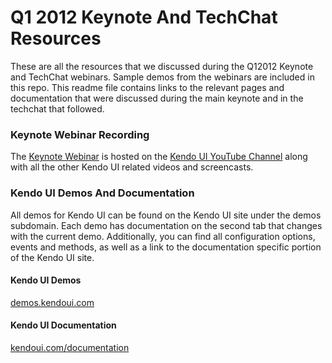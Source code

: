 # Q1 2012 Keynote And TechChat Resources

These are all the resources that we discussed during the Q12012 Keynote and TechChat webinars.  Sample demos from the webinars are included in this repo.  This readme file contains links to the relevant pages and documentation that were discussed during the main keynote and in the techchat that followed.

### Keynote Webinar Recording

The [Keynote Webinar](http://youtu.be/jl3DZ-KnrCU) is hosted on the [Kendo UI YouTube Channel](http://www.youtube.com/user/kendouiTV) along with all the other Kendo UI related videos and screencasts.

### Kendo UI Demos And Documentation

All demos for Kendo UI can be found on the Kendo UI site under the demos subdomain.  Each demo has documentation on the second tab that changes with the current demo.  Additionally, you can find all configuration options, events and methods, as well as a link to the documentation specific portion of the Kendo UI site.

#### Kendo UI Demos
[demos.kendoui.com](http://demos.kendoui.com)

#### Kendo UI Documentation
[kendoui.com/documentation](http://kendoui.com/documentation)

